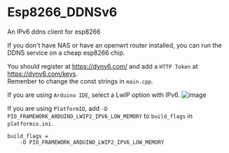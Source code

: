 # Esp8266_DDNSv6
An IPv6 ddns client for esp8266  

If you don't have NAS or have an openwrt router installed, you can run the DDNS service on a cheap esp8266 chip.  

You should register at https://dynv6.com/ and add a `HTTP Token` at https://dynv6.com/keys.  
Remenber to change the const strings in `main.cpp`.

If you are using `Arduino IDE`, select a LwIP option with IPv6.
![image](https://user-images.githubusercontent.com/31466039/152389799-9d08b210-bed6-482b-b7f9-7cfaeaad1749.png)

If you are using `PlatformIO`, add `-D PIO_FRAMEWORK_ARDUINO_LWIP2_IPV6_LOW_MEMORY` to `build_flags` in `platformio.ini`.
```
build_flags =
    -D PIO_FRAMEWORK_ARDUINO_LWIP2_IPV6_LOW_MEMORY
```
